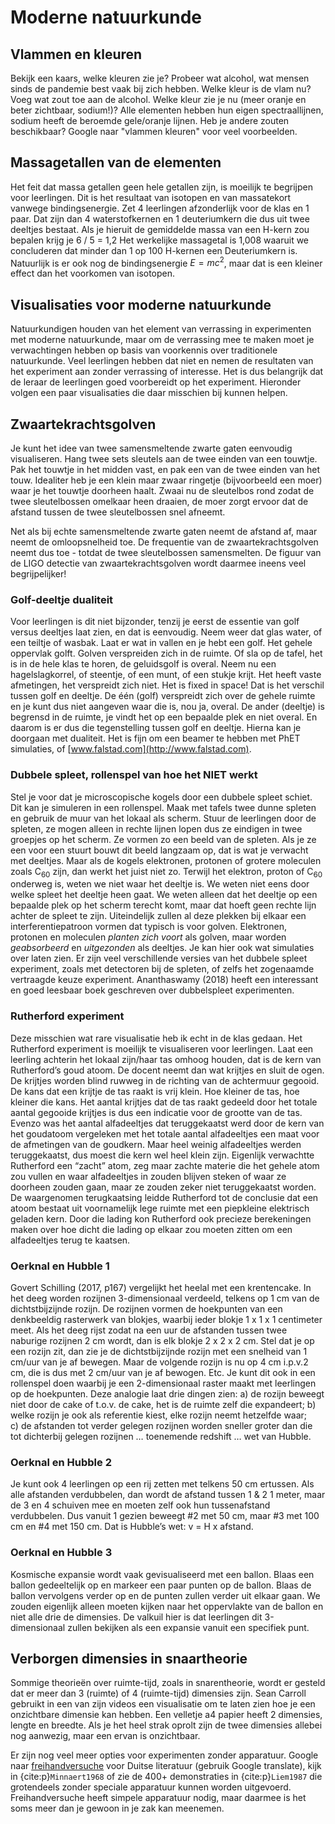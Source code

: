 # Moderne natuurkunde

## Vlammen en kleuren
Bekijk een kaars, welke kleuren zie je? Probeer wat alcohol, wat mensen sinds de pandemie best vaak bij zich hebben. Welke kleur is de vlam nu? Voeg wat zout toe aan de alcohol. Welke kleur zie je nu (meer oranje en beter zichtbaar, sodium!)? Alle elementen hebben hun eigen spectraallijnen, sodium heeft de beroemde gele/oranje lijnen. Heb je andere zouten beschikbaar? Google naar "vlammen kleuren" voor veel voorbeelden. 

## Massagetallen van de elementen
Het feit dat massa getallen geen hele getallen zijn, is moeilijk te begrijpen voor leerlingen. Dit is het resultaat van isotopen en van massatekort vanwege bindingsenergie. Zet 4 leerlingen afzonderlijk voor de klas en 1 paar. Dat zijn dan 4 waterstofkernen en 1 deuteriumkern die dus uit twee deeltjes bestaat. Als je hieruit de gemiddelde massa van een H-kern zou bepalen krijg je 6 / 5 = 1,2 Het werkelijke massagetal is 1,008 waaruit we concluderen dat minder dan 1 op 100 H-kernen een Deuteriumkern is. Natuurlijk is er ook nog de bindingsenergie $E=mc^2$, maar dat is een kleiner effect dan het voorkomen van isotopen. 

## Visualisaties voor moderne natuurkunde
Natuurkundigen houden van het element van verrassing in experimenten met moderne natuurkunde, maar om de verrassing mee te maken moet je verwachtingen hebben op basis van voorkennis over traditionele natuurkunde. Veel leerlingen hebben dat niet en nemen de resultaten van het experiment aan zonder verrassing of interesse. Het is dus belangrijk dat de leraar de leerlingen goed voorbereidt op het experiment. Hieronder volgen een paar visualisaties die daar misschien bij kunnen helpen. 

## Zwaartekrachtsgolven
Je kunt het idee van twee samensmeltende zwarte gaten eenvoudig visualiseren. Hang twee sets sleutels aan de twee einden van een touwtje. Pak het touwtje in het midden vast, en pak een van de twee einden van het touw. Idealiter heb je een klein maar zwaar ringetje (bijvoorbeeld een moer) waar je het touwtje doorheen haalt. Zwaai nu de sleutelbos rond zodat de twee sleutelbossen omelkaar heen draaien, de moer zorgt ervoor dat de afstand tussen de twee sleutelbossen snel afneemt. 

Net als bij echte samensmeltende zwarte gaten neemt de afstand af, maar neemt de omloopsnelheid toe. De frequentie van de zwaartekrachtsgolven neemt dus toe - totdat de twee sleutelbossen samensmelten. De figuur van de LIGO detectie van zwaartekrachtsgolven wordt daarmee ineens veel begrijpelijker!

<!--placeholder
```{figure} ../figure/zwaartekrachtsgolven.*

```
-->

### Golf-deeltje dualiteit
Voor leerlingen is dit niet bijzonder, tenzij je eerst de essentie van golf versus deeltjes laat zien, en dat is eenvoudig. Neem weer dat glas water, of een teiltje of wasbak. Laat er wat in vallen en je hebt een golf. Het gehele oppervlak golft. Golven verspreiden zich in de ruimte. Of sla op de tafel, het is in de hele klas te horen, de geluidsgolf is overal. Neem nu een hagelslagkorrel, of steentje, of een munt, of een stukje krijt. Het heeft vaste afmetingen, het verspreidt zich niet. Het is fixed in space! Dat is het verschil tussen golf en deeltje. De één (golf) verspreidt zich over de gehele ruimte en je kunt dus niet aangeven waar die is, nou ja, overal. De ander (deeltje) is begrensd in de ruimte, je vindt het op een bepaalde plek en niet overal. En daarom is er dus die tegenstelling tussen golf en deeltje. Hierna kan je doorgaan met dualiteit. Het is fijn om een beamer te hebben met PhET simulaties, of [www.falstad.com](http://www.falstad.com).

### Dubbele spleet, rollenspel van hoe het NIET werkt
Stel je voor dat je microscopische kogels door een dubbele spleet schiet. Dit kan je simuleren in een rollenspel. Maak met tafels twee dunne spleten en gebruik de muur van het lokaal als scherm. Stuur de leerlingen door de spleten, ze mogen alleen in rechte lijnen lopen dus ze eindigen in twee groepjes op het scherm. Ze vormen zo een beeld van de spleten. Als je ze een voor een stuurt bouwt dit beeld langzaam op, dat is wat je verwacht met deeltjes. Maar als de kogels elektronen, protonen of grotere moleculen zoals C$_{60}$ zijn, dan werkt het juist niet zo. Terwijl het elektron, proton of C$_{60}$ onderweg is, weten we niet waar het deeltje is. We weten niet eens door welke spleet het deeltje heen gaat. We weten alleen dat het deeltje op een bepaalde plek op het scherm terecht komt, maar dat hoeft geen rechte lijn achter de spleet te zijn. Uiteindelijk zullen al deze plekken bij elkaar een interferentiepatroon vormen dat typisch is voor golven. Elektronen, protonen en moleculen *planten zich voort* als golven, maar worden *geabsorbeerd* en *uitgezonden* als deeltjes. Je kan hier ook wat simulaties over laten zien. Er zijn veel verschillende versies van het dubbele spleet experiment, zoals met detectoren bij de spleten, of zelfs het zogenaamde vertraagde keuze experiment. Ananthaswamy (2018) heeft een interessant en goed leesbaar boek geschreven over dubbelspleet experimenten. 

### Rutherford experiment
Deze misschien wat rare visualisatie heb ik echt in de klas gedaan. Het Rutherford experiment is moeilijk te visualiseren voor leerlingen. Laat een leerling achterin het lokaal zijn/haar tas omhoog houden, dat is de kern van Rutherford’s goud atoom. De docent neemt dan wat krijtjes en sluit de ogen. De krijtjes worden blind ruwweg in de richting van de achtermuur gegooid. De kans dat een krijtje de tas raakt is vrij klein. Hoe kleiner de tas, hoe kleiner die kans. Het aantal krijtjes dat de tas raakt gedeeld door het totale aantal gegooide krijtjes is dus een indicatie voor de grootte van de tas. Evenzo was het aantal alfadeeltjes dat teruggekaatst werd door de kern van het goudatoom vergeleken met het totale aantal alfadeeltjes een maat voor de afmetingen van de goudkern. Maar heel weinig alfadeeltjes werden teruggekaatst, dus moest die kern wel heel klein zijn. Eigenlijk verwachtte Rutherford een “zacht” atom, zeg maar zachte materie die het gehele atom zou vullen en waar alfadeeltjes in zouden blijven steken of waar ze doorheen zouden gaan, maar ze zouden zeker niet teruggekaatst worden. De waargenomen terugkaatsing leidde Rutherford tot de conclusie dat een atoom bestaat uit voornamelijk lege ruimte met een piepkleine elektrisch geladen kern. Door die lading kon Rutherford ook precieze berekeningen maken over hoe dicht die lading op elkaar zou moeten zitten om een alfadeeltjes terug te kaatsen.

### Oerknal en Hubble 1
Govert Schilling (2017, p167) vergelijkt het heelal met een krentencake. In het deeg worden rozijnen 3-dimensionaal verdeeld, telkens op 1 cm van de dichtstbijzijnde rozijn. De rozijnen vormen de hoekpunten van een denkbeeldig rasterwerk van blokjes, waarbij ieder blokje 1 x 1 x 1 centimeter meet. Als het deeg rijst zodat na een uur de afstanden tussen twee naburige rozijnen 2 cm wordt, dan is elk blokje 2 x 2 x 2 cm. Stel dat je op een rozijn zit, dan zie je de dichtstbijzijnde rozijn met een snelheid van 1 cm/uur van je af bewegen. Maar de volgende rozijn is nu op 4 cm i.p.v.2 cm, die is dus met 2 cm/uur van je af bewogen. Etc. Je kunt dit ook in een rollenspel doen waarbij je een 2-dimensionaal raster maakt met leerlingen op de hoekpunten. Deze analogie laat drie dingen zien: 
a) de rozijn beweegt niet door de cake of t.o.v. de cake, het is de ruimte zelf die expandeert;   b) welke rozijn je ook als referentie kiest, elke rozijn neemt hetzelfde waar;  
c) de afstanden tot verder gelegen rozijnen worden sneller groter dan die tot dichterbij gelegen rozijnen … toenemende redshift … wet van Hubble.

### Oerknal en Hubble 2
Je kunt ook 4 leerlingen op een rij zetten met telkens 50 cm ertussen. Als alle afstanden verdubbelen, dan wordt de afstand tussen 1 & 2 1 meter, maar de 3 en 4 schuiven mee en moeten zelf ook hun tussenafstand verdubbelen. Dus vanuit 1 gezien beweegt #2 met 50 cm, maar #3 met 100 cm en #4 met 150 cm. Dat is Hubble’s wet: v = H x afstand.

### Oerknal en Hubble 3
Kosmische expansie wordt vaak gevisualiseerd met een ballon. Blaas een ballon gedeeltelijk op en markeer een paar punten op de ballon. Blaas de ballon vervolgens verder op en de punten zullen verder uit elkaar gaan. We zouden eigenlijk alleen moeten kijken naar het oppervlakte van de ballon en niet alle drie de dimensies. De valkuil hier is dat leerlingen dit 3-dimensionaal zullen bekijken als een expansie vanuit een specifiek punt. 

## Verborgen dimensies in snaartheorie
Sommige theorieën over ruimte-tijd, zoals in snarentheorie, wordt er gesteld dat er meer dan 3 (ruimte) of 4 (ruimte-tijd) dimensies zijn. Sean Carroll gebruikt in een van zijn videos een visualisatie om te laten zien hoe je een onzichtbare dimensie kan hebben. Een velletje a4 papier heeft 2 dimensies, lengte en breedte. Als je het heel strak oprolt zijn de twee dimensies allebei nog aanwezig, maar een ervan is onzichtbaar. 

Er zijn nog veel meer opties voor experimenten zonder apparatuur. Google naar [freihandversuche](https://www.experimentis.de/experimente-index/) voor Duitse literatuur (gebruik Google translate), kijk in {cite:p}`Minnaert1968` of zie de 400+ demonstraties in {cite:p}`Liem1987` die grotendeels zonder speciale apparatuur kunnen worden uitgevoerd. Freihandversuche heeft simpele apparatuur nodig, maar daarmee is het soms meer dan je gewoon in je zak kan meenemen. 
